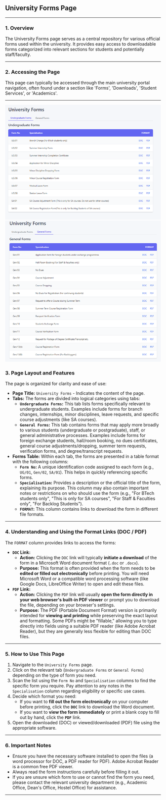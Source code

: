 ## University Forms Page

---

### 1. Overview

The University Forms page serves as a central repository for various official forms used within the university. It provides easy access to downloadable forms categorized into relevant sections for students and potentially staff/faculty.

---

### 2. Accessing the Page

This page can typically be accessed through the main university portal navigation, often found under a section like 'Forms', 'Downloads', 'Student Services', or 'Academics'.

---

![University Forms Page - Undergraduate Forms](./Images/Undergraduate_forms.png)
![University Forms Page - General Forms](./Images/General_forms.png)

### 3. Page Layout and Features

The page is organized for clarity and ease of use:

*   **Page Title:** `University Forms` - Indicates the content of the page.
*   **Tabs:** The forms are divided into logical categories using tabs:
    *   **`Undergraduate Forms`:** This tab lists forms specifically relevant to undergraduate students. Examples include forms for branch changes, internships, minor disciplines, leave requests, and specific course adjustments (like SA courses).
    *   **`General Forms`:** This tab contains forms that may apply more broadly to various students (undergraduate or postgraduate), staff, or general administrative processes. Examples include forms for foreign exchange students, hall/room booking, no dues certificates, general course adjustments/dropping, summer term requests, verification forms, and degree/transcript requests.
*   **Forms Table:** Within each tab, the forms are presented in a table format with the following columns:
    *   **`Form No`:** A unique identification code assigned to each form (e.g., `UG/01`, `Gen/02`, `SA/01`). This helps in quickly referencing specific forms.
    *   **`Specialisation`:** Provides a description or the official title of the form, explaining its purpose. This column may also contain important notes or restrictions on who should use the form (e.g., "For BTech students only", "This is only for SA courses", "For Staff & Faculties only", "For Backlog Students").
    *   **`FORMAT`:** This column contains links to download the form in different file formats.

---

### 4. Understanding and Using the Format Links (DOC / PDF)

The `FORMAT` column provides links to access the forms:

*   **`DOC` Link:**
    *   **Action:** Clicking the `DOC` link will typically **initiate a download** of the form in a Microsoft Word document format (`.doc` or `.docx`).
    *   **Purpose:** This format is often provided when the form needs to be **edited or filled out electronically** before printing. You will need Microsoft Word or a compatible word processing software (like Google Docs, LibreOffice Writer) to open and edit these files.
*   **`PDF` Link:**
    *   **Action:** Clicking the `PDF` link will usually **open the form directly in your web browser's built-in PDF viewer** or prompt you to download the file, depending on your browser's settings.
    *   **Purpose:** The PDF (Portable Document Format) version is primarily intended for **viewing and printing** while preserving the exact layout and formatting. Some PDFs might be "fillable," allowing you to type directly into fields using a suitable PDF reader (like Adobe Acrobat Reader), but they are generally less flexible for editing than DOC files.

---

### 5. How to Use This Page

1.  Navigate to the `University Forms` page.
2.  Click on the relevant tab (`Undergraduate Forms` or `General Forms`) depending on the type of form you need.
3.  Scan the list using the `Form No` and `Specialisation` columns to find the specific form you require. Pay attention to any notes in the `Specialisation` column regarding eligibility or specific use cases.
4.  Decide which format you need:
    *   If you want to **fill out the form electronically** on your computer before printing, click the **`DOC`** link to download the Word document.
    *   If you want to **view the form immediately** or print a blank copy to fill out by hand, click the **`PDF`** link.
5.  Open the downloaded (DOC) or viewed/downloaded (PDF) file using the appropriate software.

---

### 6. Important Notes

*   Ensure you have the necessary software installed to open the files (a word processor for DOC, a PDF reader for PDF). Adobe Acrobat Reader is a common free PDF viewer.
*   Always read the form instructions carefully before filling it out.
*   If you are unsure which form to use or cannot find the form you need, please contact the relevant university department (e.g., Academic Office, Dean's Office, Hostel Office) for assistance.

---